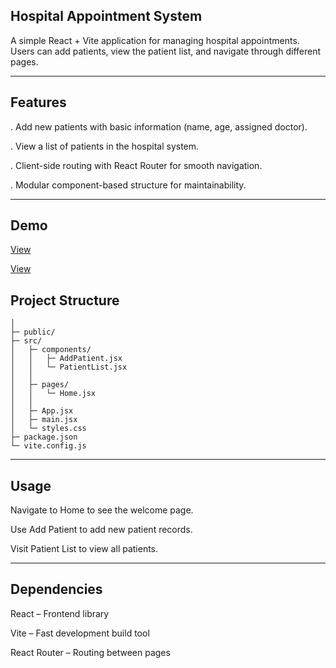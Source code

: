 ## Hospital Appointment System

A simple React + Vite application for managing hospital appointments. Users can add patients, view the patient list, and navigate through different pages.

---

## Features

. Add new patients with basic information (name, age, assigned doctor).

. View a list of patients in the hospital system.

. Client-side routing with React Router for smooth navigation.

. Modular component-based structure for maintainability.

---

## Demo

[View](https://github.com/user-attachments/assets/6f0b0837-afa4-417f-8d0b-782bb2cd1285)

[View](https://github.com/user-attachments/assets/36eeab21-25f8-4262-bb2c-4f709971a760)

## Project Structure

```Hospital-App/
│
├─ public/                 
├─ src/
│   ├─ components/         
│   │   ├─ AddPatient.jsx
│   │   └─ PatientList.jsx
│   │
│   ├─ pages/             
│   │   └─ Home.jsx
│   │
│   ├─ App.jsx           
│   ├─ main.jsx            
│   └─ styles.css          
├─ package.json
└─ vite.config.js
```

---

## Usage

Navigate to Home to see the welcome page.

Use Add Patient to add new patient records.

Visit Patient List to view all patients.

---

## Dependencies

React – Frontend library

Vite – Fast development build tool

React Router – Routing between pages